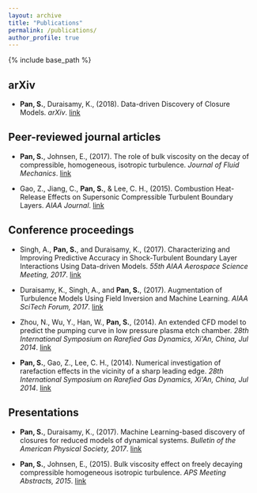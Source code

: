 ```yaml
---
layout: archive
title: "Publications"
permalink: /publications/
author_profile: true
---
```


{% include base_path %}

## arXiv 
* __Pan, S.__, Duraisamy, K., (2018). Data-driven Discovery of Closure Models. _arXiv_. [link](https://arxiv.org/abs/1803.09318)

## Peer-reviewed journal articles

* __Pan, S.__, Johnsen, E., (2017). The role of bulk viscosity on the decay of compressible, homogeneous, isotropic turbulence. _Journal of Fluid Mechanics_. [link](https://www.cambridge.org/core/journals/journal-of-fluid-mechanics/article/role-of-bulk-viscosity-on-the-decay-of-compressible-homogeneous-isotropic-turbulence/96619135BA0A3ACB20EAC44ADF8261D1)

* Gao, Z., Jiang, C., __Pan, S.__, & Lee, C. H., (2015). Combustion Heat-Release Effects on Supersonic Compressible Turbulent Boundary Layers. _AIAA Journal_. [link](https://arc.aiaa.org/doi/abs/10.2514/1.J053585)

## Conference proceedings

* Singh, A., __Pan, S.__, and Duraisamy, K., (2017). Characterizing and Improving Predictive Accuracy in Shock-Turbulent Boundary Layer Interactions Using Data-driven Models. _55th AIAA Aerospace Science Meeting, 2017_. [link](https://arc.aiaa.org/doi/pdf/10.2514/6.2017-0314)

* Duraisamy, K., Singh, A., and __Pan, S.__, (2017). Augmentation of Turbulence Models Using Field Inversion and Machine Learning. _AIAA SciTech Forum, 2017_. [link](https://arc.aiaa.org/doi/pdf/10.2514/6.2017-0993)

* Zhou, N., Wu, Y., Han, W., __Pan, S.__, (2014). An extended CFD model to predict the pumping curve in low pressure plasma etch chamber. _28th International Symposium on Rarefied Gas Dynamics, Xi'An, China, Jul 2014_. [link](http://aip.scitation.org/doi/abs/10.1063/1.4902752)

* __Pan, S.__, Gao, Z., Lee, C. H., (2014). Numerical investigation of rarefaction effects in the vicinity of a sharp leading edge. _28th International Symposium on Rarefied Gas Dynamics, Xi'An, China, Jul 2014_. [link](http://aip.scitation.org/doi/abs/10.1063/1.4902591)

## Presentations

* __Pan, S.__, Duraisamy, K., (2017). Machine Learning-based discovery of closures for reduced models of dynamical systems. _Bulletin of the American Physical Society, 2017_. [link](http://meetings.aps.org/Meeting/DFD17/Session/M27.7)

* __Pan, S.__, Johnsen, E., (2015). Bulk viscosity effect on freely decaying compressible homogeneous isotropic turbulence. _APS Meeting Abstracts, 2015_. [link](http://adsabs.harvard.edu/abs/2015APS..DFDD20005P)


